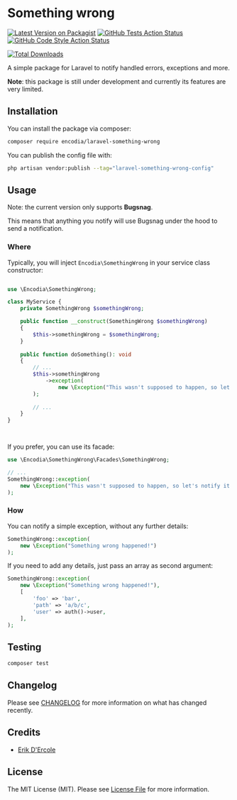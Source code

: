 # Something wrong

[![Latest Version on Packagist](https://img.shields.io/packagist/v/encodia/laravel-something-wrong.svg?style=flat-square)](https://packagist.org/packages/encodia/laravel-something-wrong)
[![GitHub Tests Action Status](https://img.shields.io/github/actions/workflow/status/encodia/laravel-something-wrong/run-tests.yml?branch=main&label=tests&style=flat-square)](https://github.com/encodia/laravel-something-wrong/actions/workflows/run-tests.yml)
[![GitHub Code Style Action Status](https://img.shields.io/github/actions/workflow/status/encodia/laravel-something-wrong/php-cs-fixer.yml?branch=main&label=code%20style&style=flat-square)](https://github.com/encodia/laravel-something-wrong/actions/workflows/php-cs-fixer.yml)

[![Total Downloads](https://img.shields.io/packagist/dt/encodia/laravel-something-wrong.svg?style=flat-square)](https://packagist.org/packages/encodia/laravel-something-wrong)

A simple package for Laravel to notify handled errors, exceptions and more.

**Note**: this package is still under development and currently its features are very limited.

## Installation

You can install the package via composer:

```bash
composer require encodia/laravel-something-wrong
```

You can publish the config file with:

```bash
php artisan vendor:publish --tag="laravel-something-wrong-config"
```

## Usage

Note: the current version only supports **Bugsnag**.

This means that anything you notify will use Bugsnag under the hood to send
a notification.

### Where

Typically, you will inject `Encodia\SomethingWrong` in your service class constructor:

```php

use \Encodia\SomethingWrong;

class MyService {
    private SomethingWrong $somethingWrong;

    public function __construct(SomethingWrong $somethingWrong)
    {        
        $this->somethingWrong = $somethingWrong;
    }
    
    public function doSomething(): void
    {
        // ...
        $this->somethingWrong
            ->exception(
                new \Exception("This wasn't supposed to happen, so let's notify it!")
        );
        
        // ...        
    }
}

    
```

If you prefer, you can use its facade:

```php
use \Encodia\SomethingWrong\Facades\SomethingWrong;

// ...
SomethingWrong::exception(
    new \Exception("This wasn't supposed to happen, so let's notify it!")
);

```

### How

You can notify a simple exception, without any further details:

```php
SomethingWrong::exception(
    new \Exception("Something wrong happened!")
);

```

If you need to add any details, just pass an array as second argument:

```php
SomethingWrong::exception(
    new \Exception("Something wrong happened!"),
    [
        'foo' => 'bar',
        'path' => 'a/b/c',
        'user' => auth()->user,
    ],
);
```

## Testing

```bash
composer test
```

## Changelog

Please see [CHANGELOG](CHANGELOG.md) for more information on what has changed recently.

## Credits

- [Erik D'Ercole](https://github.com/eleftrik)

## License

The MIT License (MIT). Please see [License File](LICENSE.md) for more information.
